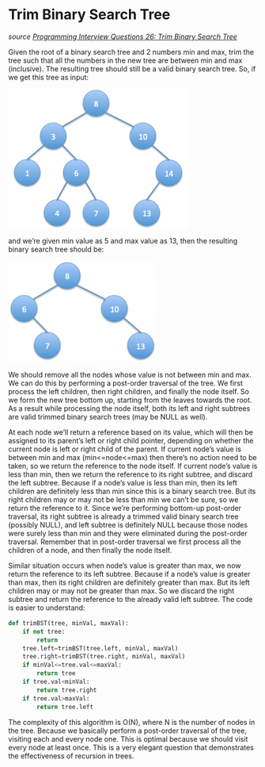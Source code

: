 # Trim Binary Search Tree

_source [Programming Interview Questions 26: Trim Binary Search Tree](http://www.ardendertat.com/2012/01/17/programming-interview-questions-26-trim-binary-search-tree/)_

Given the root of a binary search tree and 2 numbers min and max, trim the tree such that all the numbers in the new tree are between min and max (inclusive). The resulting tree should still be a valid binary search tree. So, if we get this tree as input:

![](bst.png)

and we’re given min value as 5 and max value as 13, then the resulting binary search tree should be:

![](bst_trim-300x205.png)

We should remove all the nodes whose value is not between min and max. We can do this by performing a post-order traversal of the tree. We first process the left children, then right children, and finally the node itself. So we form the new tree bottom up, starting from the leaves towards the root. As a result while processing the node itself, both its left and right subtrees are valid trimmed binary search trees (may be NULL as well).

At each node we’ll return a reference based on its value, which will then be assigned to its parent’s left or right child pointer, depending on whether the current node is left or right child of the parent. If current node’s value is between min and max (min<=node<=max) then there’s no action need to be taken, so we return the reference to the node itself. If current node’s value is less than min, then we return the reference to its right subtree, and discard the left subtree. Because if a node’s value is less than min, then its left children are definitely less than min since this is a binary search tree. But its right children may or may not be less than min we can’t be sure, so we return the reference to it. Since we’re performing bottom-up post-order traversal, its right subtree is already a trimmed valid binary search tree (possibly NULL), and left subtree is definitely NULL because those nodes were surely less than min and they were eliminated during the post-order traversal. Remember that in post-order traversal we first process all the children of a node, and then finally the node itself.

Similar situation occurs when node’s value is greater than max, we now return the reference to its left subtree. Because if a node’s value is greater than max, then its right children are definitely greater than max. But its left children may or may not be greater than max. So we discard the right subtree and return the reference to the already valid left subtree. The code is easier to understand:

```python
def trimBST(tree, minVal, maxVal):
    if not tree:
        return
    tree.left=trimBST(tree.left, minVal, maxVal)
    tree.right=trimBST(tree.right, minVal, maxVal)
    if minVal<=tree.val<=maxVal:
        return tree
    if tree.val<minVal:
        return tree.right
    if tree.val>maxVal:
        return tree.left
```

The complexity of this algorithm is O(N), where N is the number of nodes in the tree. Because we basically perform a post-order traversal of the tree, visiting each and every node one. This is optimal because we should visit every node at least once. This is a very elegant question that demonstrates the effectiveness of recursion in trees.

